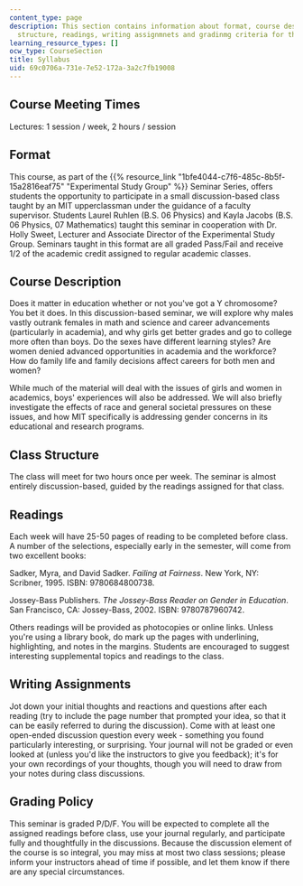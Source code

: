```yaml
---
content_type: page
description: This section contains information about format, course description, class
  structure, readings, writing assignmnets and gradinmg criteria for the course.
learning_resource_types: []
ocw_type: CourseSection
title: Syllabus
uid: 69c0706a-731e-7e52-172a-3a2c7fb19008
---
```


Course Meeting Times
--------------------

Lectures: 1 session / week, 2 hours / session

Format
------

This course, as part of the {{% resource_link "1bfe4044-c7f6-485c-8b5f-15a2816eaf75" "Experimental Study Group" %}} Seminar Series, offers students the opportunity to participate in a small discussion-based class taught by an MIT upperclassman under the guidance of a faculty supervisor. Students Laurel Ruhlen (B.S. 06 Physics) and Kayla Jacobs (B.S. 06 Physics, 07 Mathematics) taught this seminar in cooperation with Dr. Holly Sweet, Lecturer and Associate Director of the Experimental Study Group. Seminars taught in this format are all graded Pass/Fail and receive 1/2 of the academic credit assigned to regular academic classes.

Course Description
------------------

Does it matter in education whether or not you've got a Y chromosome? You bet it does. In this discussion-based seminar, we will explore why males vastly outrank females in math and science and career advancements (particularly in academia), and why girls get better grades and go to college more often than boys. Do the sexes have different learning styles? Are women denied advanced opportunities in academia and the workforce? How do family life and family decisions affect careers for both men and women?

While much of the material will deal with the issues of girls and women in academics, boys' experiences will also be addressed. We will also briefly investigate the effects of race and general societal pressures on these issues, and how MIT specifically is addressing gender concerns in its educational and research programs.

Class Structure
---------------

The class will meet for two hours once per week. The seminar is almost entirely discussion-based, guided by the readings assigned for that class.

Readings
--------

Each week will have 25-50 pages of reading to be completed before class. A number of the selections, especially early in the semester, will come from two excellent books:

Sadker, Myra, and David Sadker. _Failing at Fairness_. New York, NY: Scribner, 1995. ISBN: 9780684800738.

Jossey-Bass Publishers. _The Jossey-Bass Reader on Gender in Education_. San Francisco, CA: Jossey-Bass, 2002. ISBN: 9780787960742.

Others readings will be provided as photocopies or online links. Unless you're using a library book, do mark up the pages with underlining, highlighting, and notes in the margins. Students are encouraged to suggest interesting supplemental topics and readings to the class.

Writing Assignments
-------------------

Jot down your initial thoughts and reactions and questions after each reading (try to include the page number that prompted your idea, so that it can be easily referred to during the discussion). Come with at least one open-ended discussion question every week - something you found particularly interesting, or surprising. Your journal will not be graded or even looked at (unless you'd like the instructors to give you feedback); it's for your own recordings of your thoughts, though you will need to draw from your notes during class discussions.

Grading Policy
--------------

This seminar is graded P/D/F. You will be expected to complete all the assigned readings before class, use your journal regularly, and participate fully and thoughtfully in the discussions. Because the discussion element of the course is so integral, you may miss at most two class sessions; please inform your instructors ahead of time if possible, and let them know if there are any special circumstances.